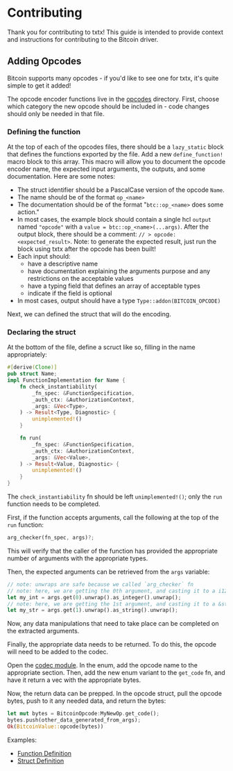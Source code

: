 # Contributing

Thank you for contributing to txtx! This guide is intended to provide context and instructions for contributing to the Bitcoin driver.

## Adding Opcodes
Bitcoin supports many opcodes - if you'd like to see one for txtx, it's quite simple to get it added!

The opcode encoder functions live in the [opcodes](./src/functions/opcodes/) directory.
First, choose which category the new opcode should be included in - code changes should only be needed in that file.

### Defining the function
At the top of each of the opcodes files, there should be a `lazy_static` block that defines the functions exported by the file. 
Add a new `define_function!` macro block to this array.
This macro will allow you to document the opcode encoder name, the expected input arguments, the outputs, and some documentation.
Here are some notes:
 - The struct identifier should be a PascalCase version of the opcode `Name`.
 - The name should be of the format `op_<name>`
 - The documentation should be of the format "`btc::op_<name>` does some action."
 - In most cases, the example block should contain a single hcl `output` named `"opcode"` with a `value = btc::op_<name>(...args)`. After the output block, there should be a comment: `// > opcode: <expected_result>`. Note: to generate the expected result, just run the block using txtx after the opcode has been built!
 - Each input should:
   - have a descriptive name
   - have documentation explaining the arguments purpose and any restrictions on the acceptable values
   - have a typing field that defines an array of acceptable types
   - indicate if the field is optional
 - In most cases, output should have a type `Type::addon(BITCOIN_OPCODE)`

Next, we can defined the struct that will do the encoding.

### Declaring the struct

At the bottom of the file, define a scruct like so, filling in the name appropriately:
```rust
#[derive(Clone)]
pub struct Name;
impl FunctionImplementation for Name {
    fn check_instantiability(
        _fn_spec: &FunctionSpecification,
        _auth_ctx: &AuthorizationContext,
        _args: &Vec<Type>,
    ) -> Result<Type, Diagnostic> {
        unimplemented!()
    }

    fn run(
        _fn_spec: &FunctionSpecification,
        _auth_ctx: &AuthorizationContext,
        _args: &Vec<Value>,
    ) -> Result<Value, Diagnostic> {
        unimplemented!()
    }
}
```
The `check_instantiability` fn should be left `unimplemented!()`; only the `run` function needs to be completed.

First, if the function accepts arguments, call the following at the top of the `run` function:
```rust
arg_checker(fn_spec, args)?;
```
This will verify that the caller of the function has provided the appropriate number of arguments with the appropriate types.

Then, the expected arguments can be retrieved from the `args` variable:
```rust
// note: unwraps are safe because we called `arg_checker` fn
// note: here, we are getting the 0th argument, and casting it to a i128
let my_int = args.get(0).unwrap().as_integer().unwrap();
// note: here, we are getting the 1st argument, and casting it to a &str
let my_str = args.get(1).unwrap().as_string().unwrap();
```

Now, any data manipulations that need to take place can be completed on the extracted arguments.

Finally, the appropriate data needs to be returned. 
To do this, the opcode will need to be added to the codec.

Open the [codec module](./src/codec/mod.rs).
In the enum, add the opcode name to the appropriate section.
Then, add the new enum variant to the `get_code` fn, and have it return a vec with the appropriate bytes.

Now, the return data can be prepped.
In the opcode struct, pull the opcode bytes, push to it any needed data, and return the bytes:
```rust
let mut bytes = BitcoinOpcode:MyNewOp.get_code();
bytes.push(other_data_generated_from_args);
Ok(BitcoinValue::opcode(bytes))
```


Examples:
 - [Function Definition](https://github.com/txtx/txtx/blob/1ab496c69f216733fc51644ff865cc5575865035/addons/bitcoin/src/functions/opcodes/constants.rs#L33-L60)
 - [Struct Definition](https://github.com/txtx/txtx/blob/1ab496c69f216733fc51644ff865cc5575865035/addons/bitcoin/src/functions/opcodes/constants.rs#L112-L161)